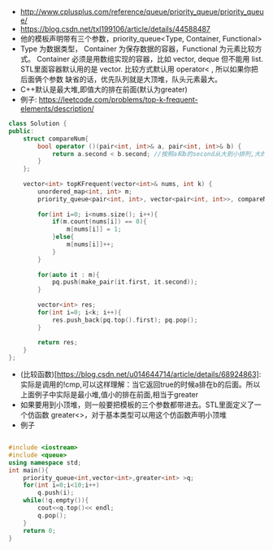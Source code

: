 * http://www.cplusplus.com/reference/queue/priority_queue/priority_queue/
* https://blog.csdn.net/txl199106/article/details/44588487
* 他的模板声明带有三个参数，priority_queue<Type, Container, Functional>
* Type 为数据类型， Container 为保存数据的容器，Functional 为元素比较方式。
Container 必须是用数组实现的容器，比如 vector, deque 但不能用 list.
STL里面容器默认用的是 vector. 比较方式默认用 operator< , 所以如果你把后面俩个参数 缺省的话，优先队列就是大顶堆，队头元素最大。
* C++默认是最大堆,即值大的排在前面(默认为greater<int>)
* 例子: https://leetcode.com/problems/top-k-frequent-elements/description/

```c++
class Solution {
public:
    struct compareNum{
        bool operator ()(pair<int, int>& a, pair<int, int>& b) {
            return a.second < b.second; //按照a和b的second从大到小排列,大的排在前面,与默认的greater<int>是一致的
        }
    };
    
    vector<int> topKFrequent(vector<int>& nums, int k) {
        unordered_map<int, int> m;
        priority_queue<pair<int, int>, vector<pair<int, int>>, compareNum> pq;
        
        for(int i=0; i<nums.size(); i++){
            if(m.count(nums[i]) == 0){
                m[nums[i]] = 1;
            }else{
                m[nums[i]]++;
            }
        }
        
        for(auto it : m){
            pq.push(make_pair(it.first, it.second));
        }
     
        vector<int> res;
        for(int i=0; i<k; i++){
            res.push_back(pq.top().first); pq.pop();
        }
        
        return res;
    }
}; 
```
* (比较函数)[https://blog.csdn.net/u014644714/article/details/68924863]: 实际是调用的!cmp,可以这样理解：当它返回true的时候a排在b的后面。所以上面例子中实际是最小堆,值小的排在前面,相当于greater
* 如果要用到小顶堆，则一般要把模板的三个参数都带进去。STL里面定义了一个仿函数 greater<>，对于基本类型可以用这个仿函数声明小顶堆
* 例子

```c++

#include <iostream>
#include <queue>
using namespace std;
int main(){
    priority_queue<int,vector<int>,greater<int> >q;
    for(int i=0;i<10;i++) 
		q.push(i);
    while(!q.empty()){
        cout<<q.top()<< endl;
        q.pop();
    }
    return 0;
}
```



